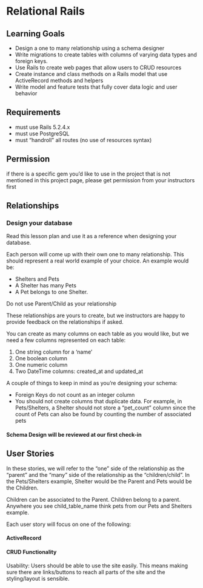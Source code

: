 # Relational Rails

## Learning Goals
- Design a one to many relationship using a schema designer
- Write migrations to create tables with columns of varying data types and foreign keys.
- Use Rails to create web pages that allow users to CRUD resources
- Create instance and class methods on a Rails model that use ActiveRecord methods and helpers
- Write model and feature tests that fully cover data logic and user behavior

## Requirements
- must use Rails 5.2.4.x
- must use PostgreSQL
- must “handroll” all routes (no use of resources syntax)

## Permission
if there is a specific gem you’d like to use in the project that is not mentioned in this project page, please get permission from your instructors first

## Relationships

### Design your database

Read this lesson plan and use it as a reference when designing your database.

Each person will come up with their own one to many relationship. This should represent a real world example of your choice. An example would be:

- Shelters and Pets
- A Shelter has many Pets
- A Pet belongs to one Shelter.

Do not use Parent/Child as your relationship

These relationships are yours to create, but we instructors are happy to provide feedback on the relationships if asked.

You can create as many columns on each table as you would like, but we need a few columns represented on each table:

1. One string column for a ‘name’
1. One boolean column
1. One numeric column
1. Two DateTime columns: created_at and updated_at

A couple of things to keep in mind as you’re designing your schema:

- Foreign Keys do not count as an integer column
- You should not create columns that duplicate data. For example, in Pets/Shelters, a Shelter should not store a “pet_count” column since the count of Pets can also be found by counting the number of associated pets

#### Schema Design will be reviewed at our first check-in

## User Stories
In these stories, we will refer to the “one” side of the relationship as the “parent” and the “many” side of the relationship as the “children/child”. In the Pets/Shelters example, Shelter would be the Parent and Pets would be the Children.

Children can be associated to the Parent. Children belong to a parent. Anywhere you see child_table_name think pets from our Pets and Shelters example.

Each user story will focus on one of the following:

#### ActiveRecord

#### CRUD Functionality

Usability: Users should be able to use the site easily. This means making sure there are links/buttons to reach all parts of the site and the styling/layout is sensible.